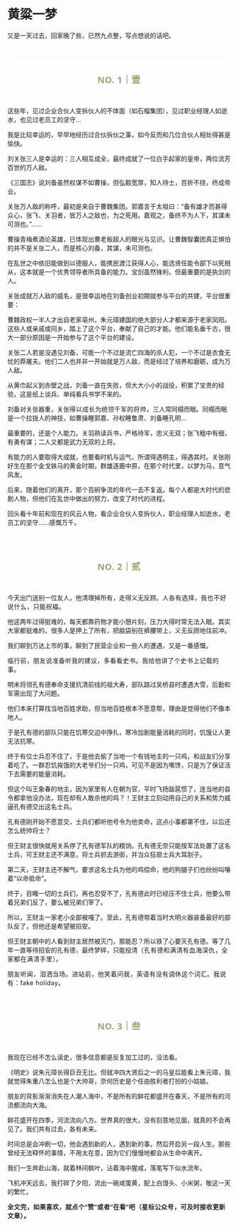 # 黄粱一梦

<p style="visibility: visible;">又是一天过去，回家晚了些，已然九点整，写点想说的话吧。<br style="visibility: visible;"></p><p style="visibility: visible;"><br style="visibility: visible;"></p><p style="outline: 0px;font-family: system-ui, -apple-system, BlinkMacSystemFont, &quot;Helvetica Neue&quot;, &quot;PingFang SC&quot;, &quot;Hiragino Sans GB&quot;, &quot;Microsoft YaHei UI&quot;, &quot;Microsoft YaHei&quot;, Arial, sans-serif;letter-spacing: 0.544px;text-wrap: wrap;background-color: rgb(255, 255, 255);visibility: visible;"><br style="outline: 0px;visibility: visible;"></p><p style="outline: 0px;letter-spacing: 0.544px;text-wrap: wrap;color: rgb(34, 34, 34);font-family: -apple-system-font, system-ui, &quot;Helvetica Neue&quot;, &quot;PingFang SC&quot;, &quot;Hiragino Sans GB&quot;, &quot;Microsoft YaHei UI&quot;, &quot;Microsoft YaHei&quot;, Arial, sans-serif;background-color: rgb(255, 255, 255);text-align: center;visibility: visible;"><span style="outline: 0px;font-weight: bold;line-height: 25px;color: rgb(149, 169, 103);font-size: 20px;visibility: visible;">NO. 1｜壹</span></p><p style="outline: 0px;letter-spacing: 0.544px;text-wrap: wrap;color: rgb(34, 34, 34);font-family: -apple-system-font, system-ui, &quot;Helvetica Neue&quot;, &quot;PingFang SC&quot;, &quot;Hiragino Sans GB&quot;, &quot;Microsoft YaHei UI&quot;, &quot;Microsoft YaHei&quot;, Arial, sans-serif;background-color: rgb(255, 255, 255);text-align: center;visibility: visible;"><br style="outline: 0px;visibility: visible;"></p><p style="visibility: visible;">这些年，见过企业合伙人变拆伙人的不体面（如石榴集团），见过职业经理人如逝水，也见过老员工的坚守...<br style="visibility: visible;"></p><p style="visibility: visible;">我是比较幸运的，早早地经历过合伙拆伙之事，如今反而和几位合伙人相处得甚是愉快。<br style="visibility: visible;"></p><p style="visibility: visible;">刘关张三人是幸运的：三人相互成全，最终成就了一位白手起家的皇帝，两位流芳百世的万人敌。</p><p style="visibility: visible;">《三国志》说刘备虽然权谋不如曹操，但弘毅宽厚，知人待士，百折不挠，终成帝业。<br style="visibility: visible;"></p><p style="visibility: visible;">关张万人敌的称呼，最初是来自于曹魏集团。郭嘉言于太祖曰：“备有雄才而甚得众心，张飞、关羽者，皆万人之敌也，为之死用。嘉观之，备终不为人下，其谋未可测也。”......<br style="visibility: visible;"></p><p style="visibility: visible;">曹操青梅煮酒论英雄，已体现出曹老板超人的眼光与见识。让曹魏智囊团真正惧怕的并不是关张二人，而是核心刘备，其谋，未可测也。</p><p style="visibility: visible;">在乱世之中依旧能做到以德服人，能携民渡江获得人心，能选贤任能令部下以死相从，这本就是一个优秀领导者所具备的能力。宝剑虽然锋利，但最重要的是执剑的人。<br style="visibility: visible;"></p><p style="visibility: visible;">关张成就万人敌的威名，是很幸运地在刘备创业初期就参与平台的共建，平台很重要：<br style="visibility: visible;"></p><p style="visibility: visible;">曹魏政权一半人才出自老家亳州，朱元璋建国的绝大部分人才都来源于老家凤阳。这些人或亲戚或同乡，踏上了这个平台，奉献了自己的才能。他们能名垂千古，很大一部分原因是一开始参与了这个平台的建设。<br style="visibility: visible;"></p><p style="visibility: visible;">关张二人若是没遇见刘备，可能一个不过是流亡四海的杀人犯，一个不过是衣食无忧的莽屠夫。他们二人也并非一开始就是万人敌，而是经过了培养和磨砺，成为万人敌。<br style="visibility: visible;"></p><p style="visibility: visible;">从黄巾起义到赤壁之战，刘备一直在失败，但大大小小的战役，积累了宝贵的经验，这是纸上谈兵、单纯看兵书学不来的。<br style="visibility: visible;"></p><p>刘备对关张器重，关张<span style="font-size: var(--articleFontsize);letter-spacing: 0.034em;text-wrap: wrap;">得以</span><span style="font-size: var(--articleFontsize);letter-spacing: 0.034em;text-wrap: wrap;">成长为</span><span style="font-size: var(--articleFontsize);letter-spacing: 0.034em;text-wrap: wrap;">统领千军的</span><span style="font-size: var(--articleFontsize);letter-spacing: 0.034em;text-wrap: wrap;">将帅，</span>三人常同榻而眠。同榻而眠是一个拉拢人的神技，如曹操睡郭嘉、孙权睡鲁肃、刘备睡孔明...<span style="font-size: var(--articleFontsize);letter-spacing: 0.034em;"></span></p><p>最重要的，还是个人能力。关羽熟读兵书，严格待军，忠义无双；张飞粗中有细，有勇有谋；二人又都是武力无双的上将。<br></p><p>有能力的人要取得大成就，也要看时机与运气，所谓得遇明主，得遇其时。关张刚好生在那个金戈铁马的黄金时期，群雄逐鹿中原，在那个时代里，以梦为马，意气风发。<br></p><p>后来，随着他们的离开，那个百舸争流的年代一去不复返。每个人都是大时代的悲剧人物，但他们在乱世中做出的努力，改变了时代的进程。</p><p>回头看十年前和现在的风云人物，看企业合伙人变拆伙人，职业经理人如逝水，老员工的坚守......感慨万千。<br></p><p><br></p><p style="outline: 0px;font-family: system-ui, -apple-system, BlinkMacSystemFont, &quot;Helvetica Neue&quot;, &quot;PingFang SC&quot;, &quot;Hiragino Sans GB&quot;, &quot;Microsoft YaHei UI&quot;, &quot;Microsoft YaHei&quot;, Arial, sans-serif;letter-spacing: 0.544px;text-wrap: wrap;background-color: rgb(255, 255, 255);visibility: visible;"><br style="outline: 0px;visibility: visible;"></p><p style="outline: 0px;letter-spacing: 0.544px;text-wrap: wrap;color: rgb(34, 34, 34);font-family: -apple-system-font, system-ui, &quot;Helvetica Neue&quot;, &quot;PingFang SC&quot;, &quot;Hiragino Sans GB&quot;, &quot;Microsoft YaHei UI&quot;, &quot;Microsoft YaHei&quot;, Arial, sans-serif;background-color: rgb(255, 255, 255);text-align: center;visibility: visible;"><span style="outline: 0px;font-weight: bold;line-height: 25px;color: rgb(149, 169, 103);font-size: 20px;visibility: visible;">NO. 2｜贰</span></p><p style="outline: 0px;letter-spacing: 0.544px;text-wrap: wrap;color: rgb(34, 34, 34);font-family: -apple-system-font, system-ui, &quot;Helvetica Neue&quot;, &quot;PingFang SC&quot;, &quot;Hiragino Sans GB&quot;, &quot;Microsoft YaHei UI&quot;, &quot;Microsoft YaHei&quot;, Arial, sans-serif;background-color: rgb(255, 255, 255);text-align: center;visibility: visible;"><br style="outline: 0px;visibility: visible;"></p><p>今天出门送别一位友人，他清理掉所有，走得义无反顾。<span style="font-size: var(--articleFontsize);letter-spacing: 0.034em;">人各有选择，我也不好说什么，只能祝福。</span></p><p>他这两年过得挺难的，每天都靠药物才能小憩片刻，压力大得时常无法入眠。其实大家都挺难的，很多人是押上了所有，把脑袋别在裤腰带上，义无反顾地往前冲。<span style="letter-spacing: 0.578px;font-size: var(--articleFontsize);"></span></p><p>我们聊到万达上市的事，聊到了民营企业和一些人的遭遇，又是一番感慨。</p><p><span style="font-size: var(--articleFontsize);letter-spacing: 0.034em;">临行前，朋友</span><span style="font-size: var(--articleFontsize);letter-spacing: 0.034em;">说</span><span style="font-size: var(--articleFontsize);letter-spacing: 0.034em;">准备听我的建议，多看看史书</span><span style="font-size: var(--articleFontsize);letter-spacing: 0.034em;">。</span><span style="font-size: var(--articleFontsize);letter-spacing: 0.034em;">我给他讲了个史书上记载的事。</span></p><p>明末将领孔有德奉命支援抗清前线的祖大寿，部队路过吴桥县时遭遇大雪，后勤和军需出现了大问题。<br></p><p>他们本来打算找当地百姓求助，但当地百姓根本不愿意帮，理由是觉得他们不像本地人。<br></p><p>于是孔有德的部队只能在饥寒交迫中挣扎，寒冷加剧能量消耗的同时，饥饿让人更无法抗寒。</p><p>终于有位士兵忍不住了，于是他去偷了当地一个有钱地主的一只鸡，和战友们分享着吃了。一群忍饥挨饿的大老爷们分一只鸡，可见不是因为嘴馋，只是为了保证活下去需要的能量消耗。<br></p><p>但这个叫王象春的地主，因为家里有人在朝为官，平时飞扬跋扈惯了，连当地的县令都拿他没办法，现在却有人敢杀他的鸡？！王财主立刻动用自己的关系和势力威逼孔有德交出这名士兵。</p><p>孔有德刚开始不愿意交，士兵们都听他号令为他卖命，这点小事都罩不住，以后还怎么统帅将士？<br></p><p>但王财主很快就用关系停了孔有德军队的粮饷。孔有德无奈只能按军法处置了这名士兵，可王财主还不满意，将士兵抓去游街，并当众狂扇士兵大耳刮子。<br></p><p>第二天，王财主还不解气，要求这名士兵为他的鸡偿命，他的狗腿子们也纷纷叫嚷着“以命抵命”。<br></p><p>终于，目睹一切的士兵们，再也忍受不了，孔有德此时已经压不住士兵，他要么带着兄弟们反了，要么被兄弟们宰了。<br></p><p>所以，王财主一家老小全部被嘎了。至此，孔有德带着当时大明火器装备最好的部队反了，但他还是希望被招安。<br></p><p>但王财主朝中的人看到财主居然被灭门，那能忍？所以铁了心要灭孔有德。等了几年一直等待招安的孔有德，最终梦碎，只能投清<span style="letter-spacing: 0.578px;text-wrap: wrap;">（孔有德和满清有血海深仇，全家都在满清手里）。</span><br></p><p><span style="letter-spacing: 0.578px;text-wrap: wrap;">朋友听闻，泪洒当场。进站前，他笑着问我，</span><span style="font-size: var(--articleFontsize);letter-spacing: 0.034em;">英语有没有调休这个词汇。</span><span style="font-size: var(--articleFontsize);letter-spacing: 0.034em;">我</span><span style="font-size: var(--articleFontsize);letter-spacing: 0.034em;">说</span><span style="font-size: var(--articleFontsize);letter-spacing: 0.034em;">有</span><span style="font-size: var(--articleFontsize);letter-spacing: 0.034em;">：</span><span style="font-size: var(--articleFontsize);letter-spacing: 0.034em;"></span><span style="font-size: var(--articleFontsize);letter-spacing: 0.034em;">fake holiday。</span></p><p><span style="letter-spacing: 0.578px;text-wrap: wrap;"><br></span></p><p><br></p><p style="outline: 0px;letter-spacing: 0.544px;text-wrap: wrap;color: rgb(34, 34, 34);font-family: -apple-system-font, system-ui, &quot;Helvetica Neue&quot;, &quot;PingFang SC&quot;, &quot;Hiragino Sans GB&quot;, &quot;Microsoft YaHei UI&quot;, &quot;Microsoft YaHei&quot;, Arial, sans-serif;background-color: rgb(255, 255, 255);text-align: center;visibility: visible;"><span style="outline: 0px;font-weight: bold;line-height: 25px;color: rgb(149, 169, 103);font-size: 20px;visibility: visible;">NO. 3｜叁</span></p><p style="outline: 0px;letter-spacing: 0.544px;text-wrap: wrap;color: rgb(34, 34, 34);font-family: -apple-system-font, system-ui, &quot;Helvetica Neue&quot;, &quot;PingFang SC&quot;, &quot;Hiragino Sans GB&quot;, &quot;Microsoft YaHei UI&quot;, &quot;Microsoft YaHei&quot;, Arial, sans-serif;background-color: rgb(255, 255, 255);text-align: center;visibility: visible;"><br style="outline: 0px;visibility: visible;"></p><p>我现在已经不怎么读史，很多信息都是反复加工过的，没法看。</p><p>《明史》说朱元璋长得巨丑无比。但就冲四大贤后之一的马皇后能看上朱元璋，我就觉得朱重八怎么也是个大帅哥，奈何历史是个任由胜利者打扮的小姑娘。</p><p>朋友的背影渐渐消失在人潮人海中，不是所有的鲜花都盛开在春天，不是所有的河流都流向大海。</p><p>鲜花盛开在四季，河流流向八方。世界真的很大，没有刻意地见面，就真的不会再见了。我们共有过去，各有未来。</p><p>时间总是会冲刷一切，他会遇到新的人，遇到新的事，然后开启另一段人生。那些曾经无法释怀的事情，不用太在意，因为它们慢慢地都会从生命中离开。</p><p>我们一生奔赴山海，就着林间枫叶，沾着海中腥咸，落笔写下似水流年。<br></p><p>飞机冲天远去，我打碎了夕阳，流出一碗咸蛋黄，配上白馒头、小米粥，敬这一天的繁忙。</p><p style="margin-bottom: 0px;"><strong style="outline: 0px;font-family: system-ui, -apple-system, BlinkMacSystemFont, &quot;Helvetica Neue&quot;, &quot;PingFang SC&quot;, &quot;Hiragino Sans GB&quot;, &quot;Microsoft YaHei UI&quot;, &quot;Microsoft YaHei&quot;, Arial, sans-serif;letter-spacing: 0.544px;text-wrap: wrap;background-color: rgb(255, 255, 255);color: rgb(34, 34, 34);font-size: 16px;"><span style="outline: 0px;font-size: 14px;">全文完，如果喜欢，就点个“赞”或者“在看”吧（星标公众号，可及时接收更新文章）。</span></strong></p><p style="display: none;"><mp-style-type data-value="3"></mp-style-type></p>